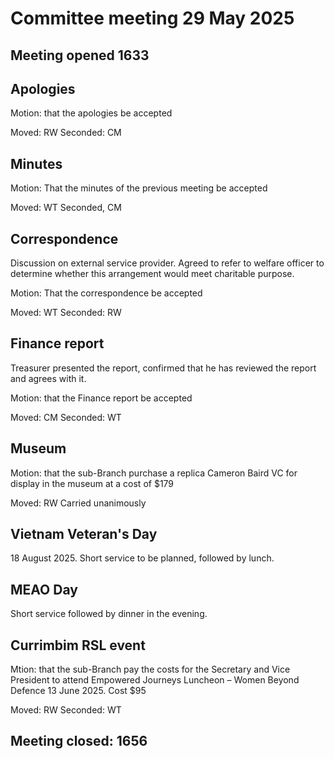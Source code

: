 # Committee meeting 29 May 2025

## Meeting opened 1633

## Apologies

Motion: that the apologies be accepted

Moved: RW
Seconded: CM

## Minutes 

Motion: That the minutes of the previous meeting be accepted

Moved: WT
Seconded, CM

## Correspondence

Discussion on external service provider. Agreed to refer to welfare officer to determine whether this arrangement would meet charitable purpose.

Motion: That the correspondence be accepted

Moved: WT
Seconded: RW

## Finance report

Treasurer presented the report, confirmed that he has reviewed the report and agrees with it.

Motion: that the Finance report be accepted

Moved: CM
Seconded: WT

## Museum

Motion: that the sub-Branch purchase a replica Cameron Baird VC for display in the museum at a cost of $179

Moved: RW
Carried unanimously

## Vietnam Veteran's Day

18 August 2025. Short service to be planned, followed by lunch.

## MEAO Day

Short service followed by dinner in the evening.

## Currimbim RSL event

Mtion: that the sub-Branch pay the costs for the Secretary and Vice President to attend Empowered Journeys Luncheon – Women Beyond Defence 13 June 2025. Cost $95

Moved: RW
Seconded: WT

## Meeting closed: 1656
